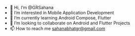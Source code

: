 - 👋 Hi, I’m @GRSahana
- 👀 I’m interested in Mobile Application Development
- 🌱 I’m currently learning Android Compose, Flutter
- 💞️ I’m looking to collaborate on Android and Flutter Projects 
- 📫 How to reach me sahanabhatgr@gmail.com

<!---
GRSahana/GRSahana is a ✨ special ✨ repository because its `README.md` (this file) appears on your GitHub profile.
You can click the Preview link to take a look at your changes.
--->
